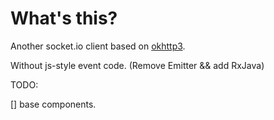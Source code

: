 # What's this?
Another socket.io client based on [okhttp3](http://square.github.io/okhttp/).

Without js-style event code. (Remove Emitter && add RxJava)

TODO:

[] base components.